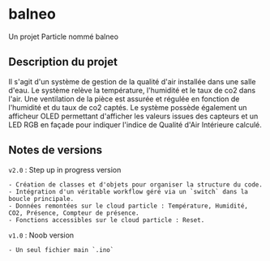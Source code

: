 # balneo

Un projet Particle nommé balneo

## Description du projet

Il s'agit d'un système de gestion de la qualité d'air installée dans une salle d'eau. Le système relève la température, l'humidité et le taux de co2 dans l'air. Une ventilation de la pièce est assurée et régulée en fonction de l'humidité et du taux de co2 captés.
Le système possède également un afficheur OLED permettant d'afficher les valeurs issues des capteurs et un LED RGB en façade pour indiquer l'indice de Qualité d'Air Intérieure calculé.

## Notes de versions

`v2.0` : Step up in progress version

    - Création de classes et d'objets pour organiser la structure du code.
    - Intégration d'un véritable workflow géré via un `switch` dans la boucle principale.
    - Données remontées sur le cloud particle : Température, Humidité, CO2, Présence, Compteur de présence.
    - Fonctions accessibles sur le cloud particle : Reset.

`v1.0` : Noob version

    - Un seul fichier main `.ino`
